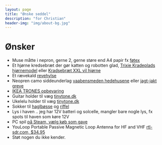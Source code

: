 ```yaml
---
layout: page
title: "Ønske seddel"
description: "for Christian"
header-img: "img/about-bg.jpg"
---
```

# Ønsker

* Muse måtte i nepron, gerne 2, gerne støre end A4 papir fx [føtex](https://www.foetex.dk/produkter/musemaatte-40-x-45-cm-sort/100516636/)
* Et hjørne kredsebræt der gør katten og robotten glad, [Trixie Kradeplads hjørnemodel](https://www.brekz.dk/kradsetrae/trixie-kradseplade-hjornemodel.html) eller [Kradsebræt XXL vil hjørne](https://www.brekz.dk/kradsetrae/kradsebraet-xxl-til-vaeghjorner-38x75-cm-bxh.html)
* Et rævekald [revehylse](https://www.huntinglife.net/webshop/87-lokkefugle-kald-og-net/29219-revehylsa-raevelokkekald-/)
* Neopren camo siddeunderlag [vaabensmeden hedehusene](https://vaabensmeden.dk/shop/jagt/paa-jagten/stole-rygsaekke/neopren-camo-siddeunderlag/) eller [jagt-jakt greve](https://jagt-jakt.dk/siddeunderlag-276/sidde-pude-firkantet-stor-p2428)
* [IKEA TRONES opbevaring](https://www.ikea.com/dk/da/p/trones-skoskab-opbevaring-hvid-00397307/)
* Guitar holder til væg [tinytone.dk](https://tinytone.dk/produkt/guitarholder-til-vaeg-ogh-1/)
* Ukelelu holder til væg [tinytone.dk](https://tinytone.dk/produkt/vaegholder-til-ukulele-sort/)
* Sokker til [haglbøsse](https://vaabensmeden.dk/shop/tilbehoer/tilbehoer-til-vaabenskab/gun-sock-til-haglvaaben-kopier/) og [riffel](https://vaabensmeden.dk/shop/tilbehoer/tilbehoer-til-vaabenskab/gun-sock-til-haglvaaben-kopier/)
* Lys i haven .. jeg har 12V batteri og solcelle, mangler bare nogle lys, fx spots til haven som køre 12V
* PC spil [på Steam, vælg køb som gave](https://store.steampowered.com/wishlist/profiles/76561197993716838/#sort=order)
* YouLoop Portable Passive Magnetic Loop Antenna for HF and VHF [rtl-sdr.com, $34.95](https://www.rtl-sdr.com/buy-rtl-sdr-dvb-t-dongles/?add-to-cart=41564)
* Støt nogen du ikke kender.
